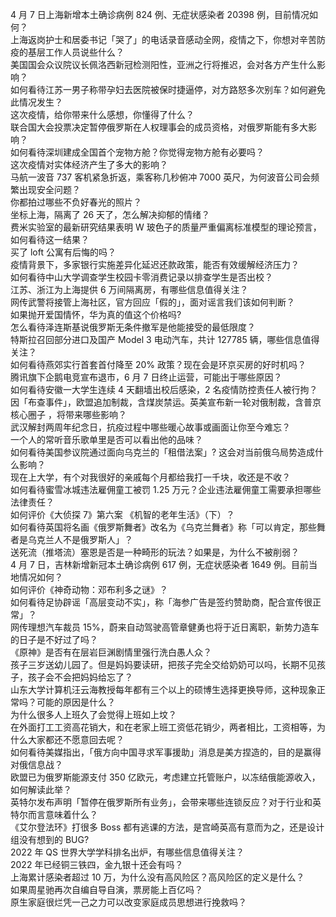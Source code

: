 4 月 7 日上海新增本土确诊病例 824 例、无症状感染者 20398 例，目前情况如何？  
上海返岗护士和居委书记「哭了」的电话录音感动全网，疫情之下，你想对辛苦防疫的基层工作人员说些什么？  
美国国会众议院议长佩洛西新冠检测阳性，亚洲之行将推迟，会对各方产生什么影响？  
如何看待江苏一男子称带孕妇去医院被保时捷逼停，对方路怒多次别车？如何避免此情况发生？  
这次疫情，给你带来什么感想，你懂得了什么？  
联合国大会投票决定暂停俄罗斯在人权理事会的成员资格，对俄罗斯能有多大影响？  
如何看待深圳建成全国首个宠物方舱？你觉得宠物方舱有必要吗？  
这次疫情对实体经济产生了多大的影响？  
马航一波音 737 客机紧急折返，乘客称几秒俯冲 7000 英尺，为何波音公司会频繁出现安全问题？  
你都拍过哪些不负好春光的照片？  
坐标上海，隔离了 26 天了，怎么解决抑郁的情绪？  
费米实验室的最新研究结果表明 W 玻色子的质量严重偏离标准模型的理论预言，如何看待这一结果？  
买了 loft 公寓有后悔的吗？  
疫情背景下，多家银行实施差异化延迟还款政策，能否有效缓解经济压力？  
如何看待中山大学调查学生校园卡零消费记录以排查学生是否出校？  
江苏、浙江为上海提供 6 万间隔离房，有哪些信息值得关注？  
网传武警将接管上海社区，官方回应「假的」，面对谣言我们该如何判断？  
如果抛开爱国情怀，华为真的值这个价格吗?  
怎么看待泽连斯基说俄罗斯无条件撤军是他能接受的最低限度？  
特斯拉召回部分进口及国产 Model 3 电动汽车，共计 127785 辆，哪些信息值得关注？  
如何看待燕郊实行首套首付降至 20% 政策？现在会是环京买房的好时机吗？  
腾讯旗下企鹅电竞宣布退市，6 月 7 日终止运营，可能出于哪些原因？  
如何看待安徽一大学生连续 4 天翻墙出校后感染，2 名疫情防控责任人被行拘？  
因「布查事件」，欧盟追加制裁，含煤炭禁运。英美宣布新一轮对俄制裁，含普京核心圈子 ，将带来哪些影响？  
武汉解封两周年纪念日，抗疫过程中哪些暖心故事或画面让你至今难忘？  
一个人的常听音乐歌单里是否可以看出他的品味？  
如何看待美国参议院通过面向乌克兰的「租借法案」? 这会对当前俄乌局势造成什么影响？  
现在上大学，有个对我很好的亲戚每个月都给我打一千块，收还是不收？  
如何看待蜜雪冰城违法雇佣童工被罚 1.25 万元？企业违法雇佣童工需要承担哪些法律责任？  
如何评价《大侦探 7》第六案 《机智的老年生活》（下）？  
如何看待英国将名画《俄罗斯舞者》改名为《乌克兰舞者》称「可以肯定，那些舞者是乌克兰人不是俄罗斯人」？  
送死流（推塔流）塞恩是否是一种畸形的玩法？如果是，为什么不被削弱？  
4 月 7 日，吉林新增新冠本土确诊病例 617 例，无症状感染者 1649 例。目前当地情况如何？  
如何评价《神奇动物：邓布利多之谜》？  
如何看待足协辟谣「高层变动不实」，称「海参广告是签约赞助商，配合宣传很正常」？  
网传理想汽车裁员 15%，蔚来自动驾驶高管章健勇也将于近日离职，新势力造车的日子是不好过了吗？  
《原神》是否有在层岩巨渊剧情里强行洗白愚人众？  
孩子三岁送幼儿园了。但是妈妈要读研，把孩子完全交给奶奶可以吗，长期不见孩子，孩子会不会把妈妈给忘了？  
山东大学计算机汪云海教授每年都有三个以上的硕博生选择更换导师，这种现象正常吗？可能的原因是什么？  
为什么很多人上班久了会觉得上班如上坟？  
在外面打工工资高花销大，和在老家上班工资低花销少，两者相比，工资相等，为什么大家都还不愿意回去呢？  
如何看待美媒指出，「俄方向中国寻求军事援助」消息是美方捏造的，目的是赢得对俄信息战？  
欧盟已为俄罗斯能源支付 350 亿欧元，考虑建立托管账户，以冻结俄能源收入，如何解读此举？  
英特尔发布声明「暂停在俄罗斯所有业务」，会带来哪些连锁反应？对于行业和英特尔而言意味着什么？  
《艾尔登法环》打很多 Boss 都有逃课的方法，是宫崎英高有意而为之，还是设计组没有想到的 BUG?  
2022 年 QS 世界大学学科排名出炉，有哪些信息值得关注？  
2022 年已经铜三铁四，金九银十还会有吗？  
上海累计感染者超过 10 万，为什么没有高风险区？高风险区的定义是什么？  
如果周星驰再次自编自导自演，票房能上百亿吗？  
原生家庭很烂凭一己之力可以改变家庭成员思想进行挽救吗？  
